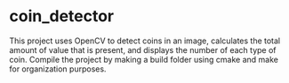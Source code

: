 # coin_detector
This project uses OpenCV to detect coins in an image, calculates the total amount of value that is present, and displays the number of each type of coin. 
Compile the project by making a build folder using cmake and make for organization purposes. 

